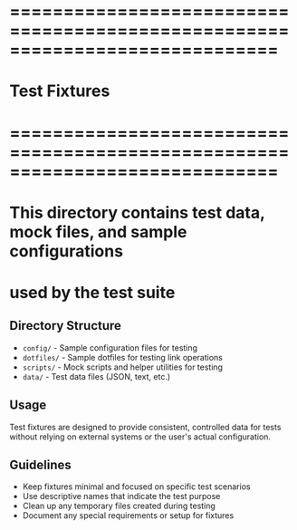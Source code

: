 # =============================================================================
# Test Fixtures
# =============================================================================
# This directory contains test data, mock files, and sample configurations
# used by the test suite

## Directory Structure

- `config/` - Sample configuration files for testing
- `dotfiles/` - Sample dotfiles for testing link operations
- `scripts/` - Mock scripts and helper utilities for testing
- `data/` - Test data files (JSON, text, etc.)

## Usage

Test fixtures are designed to provide consistent, controlled data for tests
without relying on external systems or the user's actual configuration.

## Guidelines

- Keep fixtures minimal and focused on specific test scenarios
- Use descriptive names that indicate the test purpose
- Clean up any temporary files created during testing
- Document any special requirements or setup for fixtures